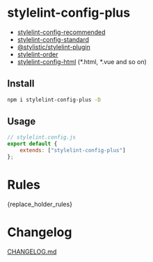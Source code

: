 # stylelint-config-plus

- [stylelint-config-recommended](https://github.com/stylelint/stylelint-config-recommended)
- [stylelint-config-standard](https://github.com/stylelint/stylelint-config-standard)
- [@stylistic/stylelint-plugin](https://www.npmjs.com/package/@stylistic/stylelint-plugin) 
- [stylelint-order](https://github.com/hudochenkov/stylelint-order)
- [stylelint-config-html](https://www.npmjs.com/package/stylelint-config-html) (*.html, *.vue and so on)

## Install
```sh
npm i stylelint-config-plus -D
```

## Usage
```js
// stylelint.config.js
export default {
    extends: ["stylelint-config-plus"]
};
```

# Rules
{replace_holder_rules}

# Changelog
[CHANGELOG.md](CHANGELOG.md)